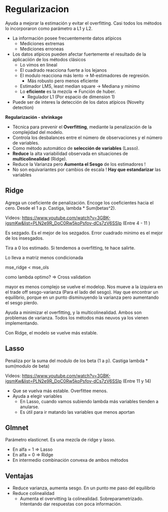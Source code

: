 # Regularizacion

Ayuda a mejorar la estimación y evitar el overfitting. Casi todos los métodos lo incorporaron como parámetro a L1 y L2.

* La información posee frecuentemente datos atípicos 
	* Mediciones extremas
	* Mediciones erroneas
* Los datos atípicos pueden afectar fuertemente el resultado de la aplicaciión de los métodos clásicos
	* Lo vimos en lineal
	* El cuadrado reacciona fuerte a los lejanos
	* El modulo reacciona más lento -> M-estimadores de regresión.
		* Más robusto pero menos eficiente
	* Estimador LMS, least median square -> Mediana y minimo
	* Lo **eficiente** es la mezcla =>  Función de huber. 
		* Regulador L1 (Por espacio de dimension 1)
* Puede ser de interes la detección de los datos atípicos (Novelty detection)

**Regularización - shrinkage**

* Técnica para prevenir el **Overfitting**, mediante la penalización de la complejidad del modelo.
* Controla los desbalances entre el número de observaciones y el número de variables.
* Como método automático de **selección de variables** (Lasso).
* **Reduce** la alta variabilidad observada en situaciones de **multicolinealidad** (Ridge).
* Reduce la Varianza pero **Aumenta el Sesgo** de los estimadores !
* No son equivariantes por cambios de escala ! **Hay que estandarizar** las variables 


## Ridge

Agrega un coeficiente de penalización. Encoge los coeficientes hacia el cero. Desde el 1 a p. Castiga, lambda * Sum(betas^2).

Videos: https://www.youtube.com/watch?v=3GBK-igsmKw&list=PLN2e9R_DoC0Rw5koPsfov-dCs7zV6SSIp (Entre 4 - 11 )

Es sezgado. Es el mejor de los sezgados. Error cuadrado minimo es el mejor de los insesgados. 

Tira a 0 los estimado. Si tendemos a overfitting, te hace salirte. 

Lo lleva a matriz menos condicionada


mse_ridge < mse_ols

como lambda optimo? => Cross validation

mayor es menos complejo se vuelve el modelop. Nos mueve a la izquiera en el trade off sesgo-varianza (Para el lado del sesgo). Hay que encontrar un equilibrio, porque en un punto disminuyendo la varianza pero aumentando el sesgo pierdo. 

Ayuda a minimizar el overfitting, y la multicolinealidad. Ambos son problemas de varianza. Todos los métodos más neuvos ya los vienen implementando.

Con Ridge, el modelo se vuelve más estable.

## Lasso

Penaliza por la suma del modulo de los beta (1 a p). Castiga lambda * sum(modulo de beta) 

Videos: https://www.youtube.com/watch?v=3GBK-igsmKw&list=PLN2e9R_DoC0Rw5koPsfov-dCs7zV6SSIp (Entre 11 y 14)

* Que se vuelva más estable. Overfittee menos. 
* Ayuda a elegir variables
	* En Lasso, cuando vamos subiendo lambda más variables tienden a anularse.
	* Es útil para ir matando las variables que menos aportan
	

## Glmnet

Parámetro elasticnet. Es una mezcla de ridge y lasso. 

* En alfa = 1 => Lasso
* En alfa = 0 => Ridge
* En intermedio combinación convexa de ambos métodos





## Ventajas

* Reduce varianza, aumenta sesgo. En un punto me paso del equilibrio
* Reduce colinealidad
	* Aumenta el overvitting la colinealidad. Sobreparametrizado. Intentando dar respuestas con poca información. 
	
	
	
	